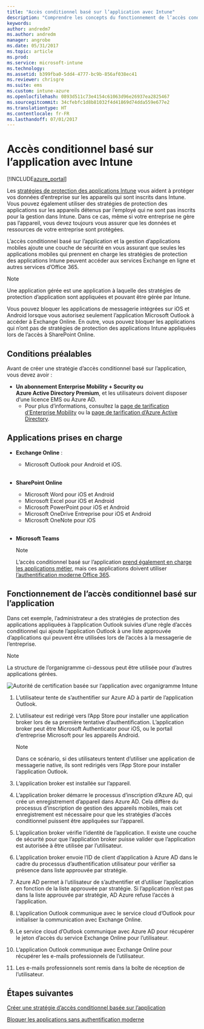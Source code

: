 ```yaml
---
title: "Accès conditionnel basé sur l’application avec Intune"
description: "Comprendre les concepts du fonctionnement de l’accès conditionnel basé sur l’application avec Intune."
keywords: 
author: andredm7
ms.author: andredm
manager: angrobe
ms.date: 05/31/2017
ms.topic: article
ms.prod: 
ms.service: microsoft-intune
ms.technology: 
ms.assetid: b399fba0-5dd4-4777-bc9b-856af038ec41
ms.reviewer: chrisgre
ms.suite: ems
ms.custom: intune-azure
ms.openlocfilehash: 0893d511c73e4154c61063d96e26937ea2825467
ms.sourcegitcommit: 34cfebfc1d8b81032f4d41869d74dda559e677e2
ms.translationtype: HT
ms.contentlocale: fr-FR
ms.lasthandoff: 07/01/2017
---
```

# <a name="app-based-conditional-access-with-intune"></a>Accès conditionnel basé sur l’application avec Intune

[!INCLUDE[azure_portal](./includes/azure_portal.md)]

Les [stratégies de protection des applications Intune](app-protection-policy.md) vous aident à protéger vos données d’entreprise sur les appareils qui sont inscrits dans Intune. Vous pouvez également utiliser des stratégies de protection des applications sur les appareils détenus par l’employé qui ne sont pas inscrits pour la gestion dans Intune. Dans ce cas, même si votre entreprise ne gère pas l’appareil, vous devez toujours vous assurer que les données et ressources de votre entreprise sont protégées.

L’accès conditionnel basé sur l’application et la gestion d’applications mobiles ajoute une couche de sécurité en vous assurant que seules les applications mobiles qui prennent en charge les stratégies de protection des applications Intune peuvent accéder aux services Exchange en ligne et autres services d’Office 365.

> [!NOTE]
> Une application gérée est une application à laquelle des stratégies de protection d’application sont appliquées et pouvant être gérée par Intune.

Vous pouvez bloquer les applications de messagerie intégrées sur iOS et Android lorsque vous autorisez seulement l’application Microsoft Outlook à accéder à Exchange Online. En outre, vous pouvez bloquer les applications qui n’ont pas de stratégies de protection des applications Intune appliquées lors de l’accès à SharePoint Online.

## <a name="prerequisites"></a>Conditions préalables
Avant de créer une stratégie d’accès conditionnel basé sur l’application, vous devez avoir :

- **Un abonnement Enterprise Mobility + Security ou Azure Active Directory Premium**, et les utilisateurs doivent disposer d’une licence EMS ou Azure AD.
    - Pour plus d’informations, consultez la [page de tarification d’Enterprise Mobility](https://www.microsoft.com/cloud-platform/enterprise-mobility-pricing) ou la [page de tarification d’Azure Active Directory](https://azure.microsoft.com/pricing/details/active-directory/).

## <a name="supported-apps"></a>Applications prises en charge

- **Exchange Online** :
    - Microsoft Outlook pour Android et iOS.
<br></br>
- **SharePoint Online**
    - Microsoft Word pour iOS et Android
    - Microsoft Excel pour iOS et Android
    - Microsoft PowerPoint pour iOS et Android
    - Microsoft OneDrive Entreprise pour iOS et Android
    - Microsoft OneNote pour iOS
<br></br>
- **Microsoft Teams**

    > [!NOTE] 
    > L’accès conditionnel basé sur l’application [prend également en charge les applications métier](https://docs.microsoft.com/intune-classic/deploy-use/block-apps-with-no-modern-authentication), mais ces applications doivent utiliser [l’authentification moderne Office 365](https://support.office.com/article/Using-Office-365-modern-authentication-with-Office-clients-776c0036-66fd-41cb-8928-5495c0f9168a).

## <a name="how-app-based-conditional-access-works"></a>Fonctionnement de l’accès conditionnel basé sur l’application

Dans cet exemple, l’administrateur a des stratégies de protection des applications appliquées à l’application Outlook suivies d’une règle d’accès conditionnel qui ajoute l’application Outlook à une liste approuvée d’applications qui peuvent être utilisées lors de l’accès à la messagerie de l’entreprise.

> [!NOTE] 
> La structure de l’organigramme ci-dessous peut être utilisée pour d’autres applications gérées.

![Autorité de certification basée sur l’application avec organigramme Intune](./media/ca-intune-common-ways-3.png)

1.  L’utilisateur tente de s’authentifier sur Azure AD à partir de l’application Outlook.

2.  L’utilisateur est redirigé vers l’App Store pour installer une application broker lors de sa première tentative d’authentification. L’application broker peut être Microsoft Authenticator pour iOS, ou le portail d’entreprise Microsoft pour les appareils Android.

    > [!NOTE]
    > Dans ce scénario, si des utilisateurs tentent d’utiliser une application de messagerie native, ils sont redirigés vers l’App Store pour installer l’application Outlook.

3.  L’application broker est installée sur l’appareil.

4.  L’application broker démarre le processus d’inscription d’Azure AD, qui crée un enregistrement d’appareil dans Azure AD. Cela diffère du processus d’inscription de gestion des appareils mobiles, mais cet enregistrement est nécessaire pour que les stratégies d’accès conditionnel puissent être appliquées sur l’appareil.

5.  L’application broker vérifie l’identité de l’application. Il existe une couche de sécurité pour que l’application broker puisse valider que l’application est autorisée à être utilisée par l’utilisateur.

6.  L’application broker envoie l’ID de client d’application à Azure AD dans le cadre du processus d’authentification utilisateur pour vérifier sa présence dans liste approuvée par stratégie.

7.  Azure AD permet à l’utilisateur de s’authentifier et d’utiliser l’application en fonction de la liste approuvée par stratégie. Si l’application n’est pas dans la liste approuvée par stratégie, AD Azure refuse l’accès à l’application.

8.  L’application Outlook communique avec le service cloud d’Outlook pour initialiser la communication avec Exchange Online.

9.  Le service cloud d’Outlook communique avec Azure AD pour récupérer le jeton d’accès du service Exchange Online pour l’utilisateur.

10.  L’application Outlook communique avec Exchange Online pour récupérer les e-mails professionnels de l’utilisateur.

11.  Les e-mails professionnels sont remis dans la boîte de réception de l’utilisateur.

## <a name="next-steps"></a>Étapes suivantes
[Créer une stratégie d’accès conditionnel basée sur l’application](app-based-conditional-access-intune-create.md)

[Bloquer les applications sans authentification moderne](app-modern-authentication-block.md)
